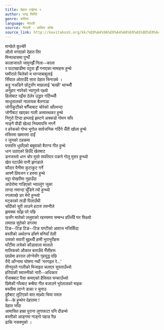 ```yaml
---
title: देहात टाईम्स १
author: चन्द्र घिमिरे
genre: कविता
language: नेपाली
source: नेपाली - कविता कोश
source_link: http://kavitakosh.org/kk/%E0%A4%9A%E0%A4%A8%E0%A5%8D%E0%A4%A6%E0%A5%8D%E0%A4%B0_%E0%A4%98%E0%A4%BF%E0%A4%AE%E0%A4%BF%E0%A4%B0%E0%A5%87
---
```


मान्छेले कुल्चेरै  
औलो भगाएको देहात तिर  
मिनपचासमा पुग्थेँ  
कालाजारले जामुनझैँ निला--काला  
र पाटाखाडीमा पटुवा झैँ गनाएका मामाहरू हुन्थे  
घमौराले चिलेको म भान्जाबाबुलाई  
सिँयाल ओताउँदै सारा देहात चिनाउथे ।  
कट्टु नअडिने छोटुसँग माछालाई 'बल्छी' थाप्थ्यौँ  
अनुहार नपरेको भ्यागुत्तो पथ्र्यो  
हिलोबाट पइँया ठेलेर उद्धार गर्दिन्थ्यौँ  
साधुलालको नालायक बैलगाडा  
जोगीकुटीको बगैँचाबाट चोरेको आँपभन्दा  
जोगीबाट खाएका गाली अस्वस्थकर हुन्थे  
निगुरो टिप्दा हाम्लाई झम्टने अक्कडो गोमन साँप  
नाङ्गै पौडी खेल्दा नियमापत्ति नगर्ने  
र हरेकको गोप्य भूगोल सार्वजनिक गर्दिने धैँती खोला हुन्थे  
मंसिरमा खमारमा दाइँ  
र जुनको टहकमा  
पत्तपत्ति धुवाँएको बबुवाको बैराग्य गीत हुन्थे  
धान उठाएको हिउँदे खेतबाट  
डनजस्तो धान चोर मुसो सपरिवार पक्रने गोलु मुसर हुन्थ्यो  
खेत पटाउँथे पानी झगडाले  
फौदार पैनीमा कुटाकुट गर्ने  
आफ्नै प्रियजन र हरुवा हुन्थे  
भट्टा पोखरीमा नुहाउँदा  
अप्ठेरोमा गाडिएको भ्यात्लुंग जुका  
तान्दा नमान्दा चुँडिने त्यो हुन्थ्यो  
रगतपच्छे डर मेरो हुन्थ्यो  
मट्काको ताडी पिलाउँथी  
चाँदीको चुरी लाउने हटारु तरुनीले  
झमक्क साँझ परे पछि  
ऊसँग मातेको ललुवाको रहस्यमय सम्बन्ध हल्लिँदै घर फिथ्र्यो  
लमतन्न सुतेको डगरमा  
टिङ--टिङ टिङ--टिङ घण्टीको आवाज नजिकिँदा  
बस्तीको अर्थतन्त्र हाँक्ने बनियाँ तेली  
उसको सवारी बुझ्थ्यौँ हामी भुराभुरीहरू  
घाँटीमा लत्रेको कौडावाला मालाले  
मालिकको औकात बताउँथे भैँसीहरू  
छाप्रोमा हररात लोग्नेसँग गृहयुद्ध पछि  
रुँदै आँग्नामा घोषणा गर्थी 'मरगइल रे...'  
तीनपुस्ते गालीको मिजाइल चलाएर सुस्ताउँथ्यो  
हरियाकी स्वास्नीको नारी--अधिकार  
पँजाबबाट पैसा कमाएको हैसियत घन्काउँथ्यो  
छिमेकी गाँवबाट बम्बैया गीत बजाउने भुरेलालको माइक  
बस्तीमा लाग्ने डाका र चुनाउ  
दुवैबाट लुटिएको बात माथ्र्याे चिया पसल  
के--के हुन्थेन देहातमा !  
देहात जाँदा  
आमासित हाम्रा पुराना लुगाफाटा पनि दौडन्थे  
बस्तीको आङ्गमा नाङ्गो पहाड रैछ  
ढाकि नसक्नुको ।

